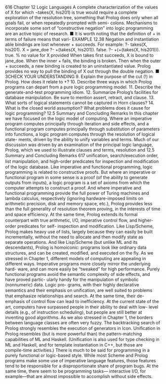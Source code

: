 616
Chapter 12 Logic Languages
A complete characterization of the values of X for which ¬takes(X, his201) is
true would require a complete exploration of the resolution tree, something that
Prolog does only when all goals fail, or when repeatedly prompted with semi-
colons. Mechanisms to incorporate some sort of “constructive negation” into
logic programming are an active topic of research.
■
It is worth noting that the deﬁnition of \+ in terms of failure means that vari-
EXAMPLE 12.38
Negation and instantiation
able bindings are lost whenever \+ succeeds. For example:
?- takes(X, his201).
X = jane_doe
?- \+(takes(X, his201)).
false.
?- \+(\+(takes(X, his201))).
true.
% no value for X provided
When takes ﬁrst succeeds, X is bound to jane_doe. When the inner \+ fails,
the binding is broken. Then when the outer \+ succeeds, a new binding is created
to an uninstantiated value. Prolog provides no way to pull the binding of X out
through the double negation.
■
3CHECK YOUR UNDERSTANDING
9.
Explain the purpose of the cut (!) in Prolog. How does it relate to \+?
10. Describe three ways in which Prolog programs can depart from a pure logic
programming model.
11. Describe the generate-and-test programming idiom.
12. Summarize Prolog’s facilities for database manipulation. Be sure to mention
assert, retract, and clause.
13. What sorts of logical statements cannot be captured in Horn clauses?
14. What is the closed world assumption? What problems does it cause for logic
programming?
12.5
Summary and Concluding Remarks
In this chapter we have focused on the logic model of computing. Where an
imperative program computes principally through iteration and side effects, and
a functional program computes principally through substitution of parameters
into functions, a logic program computes through the resolution of logical state-
ments, driven by the ability to unify variables and terms.
Much of our discussion was driven by an examination of the principal logic
language, Prolog, which we used to illustrate clauses and terms, resolution and
12.5 Summary and Concluding Remarks
617
uniﬁcation, search/execution order, list manipulation, and high-order predicates
for inspection and modiﬁcation of the logic database.
Like imperative and functional programming, logic programming is related
to constructive proofs. But where an imperative or functional program in some
sense is a proof (of the ability to generate outputs from inputs), a logic program
is a set of axioms from which the computer attempts to construct a proof. And
where imperative and functional programming provide the full power of Turing
machines and lambda calculus, respectively (ignoring hardware-imposed limits
on arithmetic precision, disk and memory space, etc.), Prolog provides less than
the full generality of resolution theorem proving, in the interests of time and
space efﬁciency. At the same time, Prolog extends its formal counterpart with
true arithmetic, I/O, imperative control ﬂow, and higher-order predicates for self-
inspection and modiﬁcation.
Like Lisp/Scheme, Prolog makes heavy use of lists, largely because they can
easily be built incrementally, without the need to allocate and then modify state as
separate operations. And like Lisp/Scheme (but unlike ML and its descendants),
Prolog is homoiconic: programs look like ordinary data structures, and can be
created, modiﬁed, and executed on the ﬂy.
As we stressed in Chapter 1, different models of computing are appealing in
different ways. Imperative programs more closely mirror the underlying hard-
ware, and can more easily be “tweaked” for high performance. Purely functional
programs avoid the semantic complexity of side effects, and have proved partic-
ularly handy for the manipulation of symbolic (nonnumeric) data. Logic pro-
grams, with their highly declarative semantics and their emphasis on uniﬁcation,
are well suited to problems that emphasize relationships and search. At the same
time, their de-emphasis of control ﬂow can lead to inefﬁciency. At the current
state of the art, computers have surpassed people in their ability to deal with low-
level details (e.g., of instruction scheduling), but people are still better at inventing
good algorithms.
As we also stressed in Chapter 1, the borders between language classes are often
very fuzzy. The backtracking search of Prolog strongly resembles the execution of
generators in Icon. Uniﬁcation in Prolog resembles (but is more powerful than)
the pattern-matching capabilities of ML and Haskell. (Uniﬁcation is also used
for type checking in ML and Haskell, and for template instantiation in C++, but
those are compile-time activities.)
There is much to be said for programming in a purely functional or logic-based
style. While most Scheme and Prolog programs make some use of imperative
language features, those features tend to be responsible for a disproportionate
share of program bugs. At the same time, there seem to be programming tasks—
interactive I/O, for example—that are almost impossible to accomplish without
side effects.
